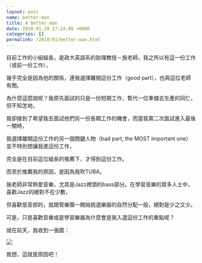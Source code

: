 ```yaml
---  
layout: post  
name: better-man  
title: A better man  
date: 2010-01-29 17:24:00 +0800  
categories: []  
permalink: /2010/01/better-man.html  
---  
```

目前工作的小組組長，是政大英語系的助理教授－施老師，我之所以有這一份工作（或前一份工作），  
    
幾乎完全是因為他的關係，連我選擇離開這份工作（good part），也與這位老師有關。  
    
為什麼這麼說呢？我原先面試的只是一份短期工作，暫代一位準備去生產的同仁，但不知怎地，  
    
我卻接到了希望我去面試他們另一份長期工作的機會，而當我第二次面試進入最後一關時，  
    
我選擇離開這份工作的另一個關鍵人物（bad part, the MOST important one）並不特別想讓我進這份工作，  
    
完全是在目前這位組長的推薦下，才得到這份工作。  
    
    
而至於推薦我的原因，是因為我吹TUBA。  
    
施老師非常熱愛音樂，尤其是Jazz裡頭的bass部分。在學習音樂的眾多人士中，喜歡Jazz的絕對不在少數，  
    
但喜歡低音部的，就跟管樂團一開始挑選樂器的自然分配一般，絕對是少之又少。  
    
    
可是，只是喜歡音樂或是學習樂器為什麼會是我入選這份工作的重點呢？  
    
就在前天，我收到一張圖：  
    
    

  ![](http://1.bp.blogspot.com/_ZExaGobn4SI/S2Ko3R3bmKI/AAAAAAAAABQ/G7jE9z7nGvY/s320/musicians_better.png)

    

我想，這就是原因吧！

    

    

    
